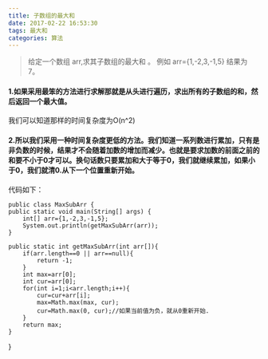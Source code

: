 ```yaml
---
title: 子数组的最大和
date: 2017-02-22 16:53:30
tags: 最大和
categories: 算法
---
```

>给定一个数组 arr,求其子数组的最大和 。 例如 arr={1,-2,3,-1,5} 结果为 7。

#### 1.如果采用最笨的方法进行求解那就是从头进行遍历，求出所有的子数组的和，然后返回一个最大值。
我们可以知道那样的时间复杂度为O(n^2) 

#### 2.所以我们采用一种时间复杂度更低的方法。我们知道一系列数进行累加，只有是非负数的时候，结果才不会随着加数的增加而减少。也就是要求加数的前面之前的和要不小于0才可以。换句话数只要累加和大于等于0，我们就继续累加，如果小于0，我们就清0.从下一个位置重新开始。

代码如下：

    

    public class MaxSubArr {
	public static void main(String[] args) {
		int[] arr={1,-2,3,-1,5};
		System.out.println(getMaxSubArr(arr));
	}
	
	public static int getMaxSubArr(int arr[]){
		if(arr.length==0 || arr==null){
			return -1;
		}
		int max=arr[0];
		int cur=arr[0];
		for(int i=1;i<arr.length;i++){
			cur=cur+arr[i];
			max=Math.max(max, cur);
			cur=Math.max(0, cur);//如果当前值为负，就从0重新开始.
		}
		return max;
	}
}
     

